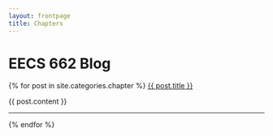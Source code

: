 ```yaml
---
layout: frontpage
title: Chapters
---
```


# EECS 662 Blog

{% for post in site.categories.chapter %}
<a href="{{ site.baseurl }}{{ post.url }}">{{ post.title }}</a>

{{ post.content }}

-----

{% endfor %}
